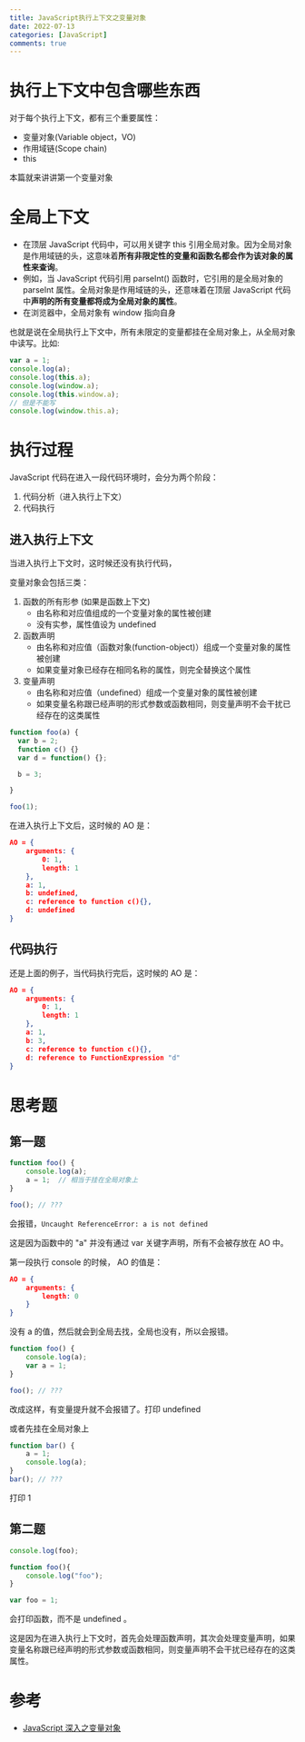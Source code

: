 ```yaml
---
title: JavaScript执行上下文之变量对象
date: 2022-07-13
categories: [JavaScript]
comments: true
---
```


# 执行上下文中包含哪些东西

对于每个执行上下文，都有三个重要属性：

- 变量对象(Variable object，VO)
- 作用域链(Scope chain)
- this

本篇就来讲讲第一个变量对象

<!-- more -->

# 全局上下文

- 在顶层 JavaScript 代码中，可以用关键字 this 引用全局对象。因为全局对象是作用域链的头，这意味着**所有非限定性的变量和函数名都会作为该对象的属性来查询**。
- 例如，当 JavaScript 代码引用 parseInt() 函数时，它引用的是全局对象的 parseInt 属性。全局对象是作用域链的头，还意味着在顶层 JavaScript 代码中**声明的所有变量都将成为全局对象的属性**。
- 在浏览器中，全局对象有 window 指向自身

也就是说在全局执行上下文中，所有未限定的变量都挂在全局对象上，从全局对象中读写。比如:

```Javascript
var a = 1;
console.log(a);
console.log(this.a);
console.log(window.a);
console.log(this.window.a);
// 但是不能写
console.log(window.this.a);
```

# 执行过程

JavaScript 代码在进入一段代码环境时，会分为两个阶段：

1. 代码分析（进入执行上下文）
2. 代码执行

## 进入执行上下文

当进入执行上下文时，这时候还没有执行代码，

变量对象会包括三类：

1. 函数的所有形参 (如果是函数上下文)
   - 由名称和对应值组成的一个变量对象的属性被创建
   - 没有实参，属性值设为 undefined
2. 函数声明
   - 由名称和对应值（函数对象(function-object)）组成一个变量对象的属性被创建
   - 如果变量对象已经存在相同名称的属性，则完全替换这个属性
3. 变量声明
   - 由名称和对应值（undefined）组成一个变量对象的属性被创建
   - 如果变量名称跟已经声明的形式参数或函数相同，则变量声明不会干扰已经存在的这类属性

```Javascript
function foo(a) {
  var b = 2;
  function c() {}
  var d = function() {};

  b = 3;

}

foo(1);
```

在进入执行上下文后，这时候的 AO 是：

```json
AO = {
    arguments: {
        0: 1,
        length: 1
    },
    a: 1,
    b: undefined,
    c: reference to function c(){},
    d: undefined
}
```

## 代码执行

还是上面的例子，当代码执行完后，这时候的 AO 是：

```json
AO = {
    arguments: {
        0: 1,
        length: 1
    },
    a: 1,
    b: 3,
    c: reference to function c(){},
    d: reference to FunctionExpression "d"
}
```

# 思考题

## 第一题

```Javascript
function foo() {
    console.log(a);
    a = 1;  // 相当于挂在全局对象上
}

foo(); // ???
```

会报错，`Uncaught ReferenceError: a is not defined`

这是因为函数中的 "a" 并没有通过 var 关键字声明，所有不会被存放在 AO 中。

第一段执行 console 的时候， AO 的值是：

```json
AO = {
    arguments: {
        length: 0
    }
}
```

没有 a 的值，然后就会到全局去找，全局也没有，所以会报错。

```Javascript
function foo() {
    console.log(a);
    var a = 1;
}

foo(); // ???
```

改成这样，有变量提升就不会报错了。打印 undefined

或者先挂在全局对象上

```Javascript
function bar() {
    a = 1;
    console.log(a);
}
bar(); // ???
```

打印 1

## 第二题

```Javascript
console.log(foo);

function foo(){
    console.log("foo");
}

var foo = 1;
```

会打印函数，而不是 undefined 。

这是因为在进入执行上下文时，首先会处理函数声明，其次会处理变量声明，如果变量名称跟已经声明的形式参数或函数相同，则变量声明不会干扰已经存在的这类属性。

# 参考

- [JavaScript 深入之变量对象](https://github.com/mqyqingfeng/Blog/issues/5)
